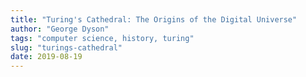 ```yaml
---
title: "Turing's Cathedral: The Origins of the Digital Universe"
author: "George Dyson"
tags: "computer science, history, turing"
slug: "turings-cathedral"
date: 2019-08-19
---
```



